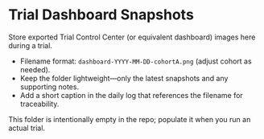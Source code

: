# Trial Dashboard Snapshots

Store exported Trial Control Center (or equivalent dashboard) images here during a trial.

- Filename format: `dashboard-YYYY-MM-DD-cohortA.png` (adjust cohort as needed).
- Keep the folder lightweight—only the latest snapshots and any supporting notes.
- Add a short caption in the daily log that references the filename for traceability.

This folder is intentionally empty in the repo; populate it when you run an actual trial.
